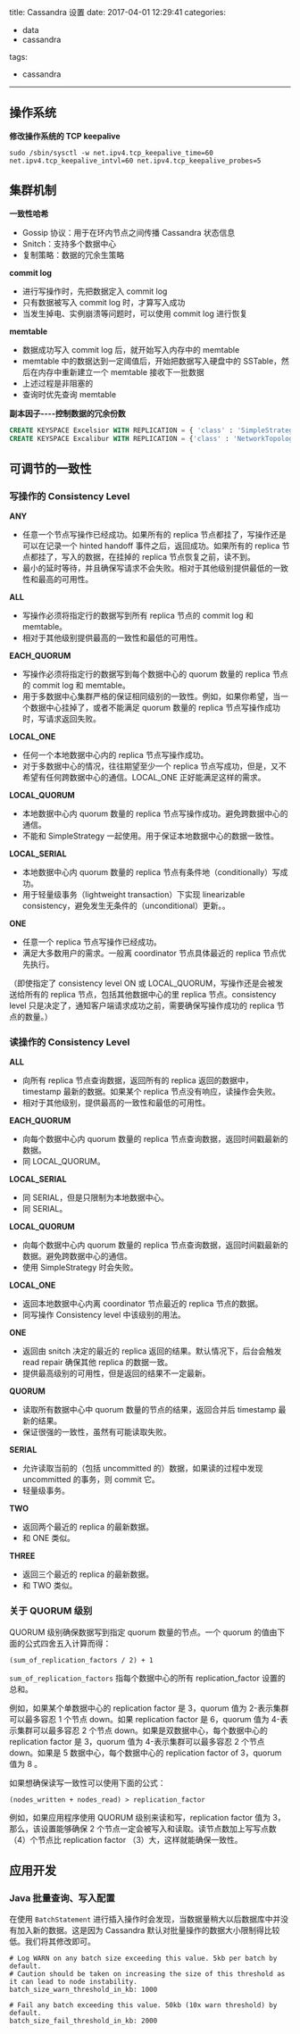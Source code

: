 title: Cassandra 设置
date: 2017-04-01 12:29:41
categories:

- data
- cassandra

tags:

- cassandra

---

## 操作系统

**修改操作系统的 TCP keepalive**

```
sudo /sbin/sysctl -w net.ipv4.tcp_keepalive_time=60 net.ipv4.tcp_keepalive_intvl=60 net.ipv4.tcp_keepalive_probes=5
```

## 集群机制

**一致性哈希**

- Gossip 协议：用于在环内节点之间传播 Cassandra 状态信息
- Snitch：支持多个数据中心
- 复制策略：数据的冗余生策略

**commit log**

- 进行写操作时，先把数据定入 commit log
- 只有数据被写入 commit log 时，才算写入成功
- 当发生掉电、实例崩溃等问题时，可以使用 commit log 进行恢复

**memtable**

- 数据成功写入 commit log 后，就开始写入内存中的 memtable
- memtable 中的数据达到一定阈值后，开始把数据写入硬盘中的 SSTable，然后在内存中重新建立一个 memtable 接收下一批数据
- 上述过程是非阻塞的
- 查询时优先查询 memtable

**副本因子----控制数据的冗余份数**

```sql
CREATE KEYSPACE Excelsior WITH REPLICATION = { 'class' : 'SimpleStrategy', 'replication_factor' : 3 };
CREATE KEYSPACE Excalibur WITH REPLICATION = {'class' : 'NetworkTopologyStrategy', 'dc1' : 3, 'dc2' : 2};
```

## 可调节的一致性

### 写操作的 Consistency Level

**ANY**

- 任意一个节点写操作已经成功。如果所有的 replica 节点都挂了，写操作还是可以在记录一个 hinted handoff 事件之后，返回成功。如果所有的 replica 节点都挂了，写入的数据，在挂掉的 replica 节点恢复之前，读不到。
- 最小的延时等待，并且确保写请求不会失败。相对于其他级别提供最低的一致性和最高的可用性。

**ALL**

- 写操作必须将指定行的数据写到所有 replica 节点的 commit log 和 memtable。
- 相对于其他级别提供最高的一致性和最低的可用性。

**EACH_QUORUM**

- 写操作必须将指定行的数据写到每个数据中心的 quorum 数量的 replica 节点的 commit log 和 memtable。
- 用于多数据中心集群严格的保证相同级别的一致性。例如，如果你希望，当一个数据中心挂掉了，或者不能满足 quorum 数量的 replica 节点写操作成功时，写请求返回失败。

**LOCAL_ONE**

- 任何一个本地数据中心内的 replica 节点写操作成功。
- 对于多数据中心的情况，往往期望至少一个 replica 节点写成功，但是，又不希望有任何跨数据中心的通信。LOCAL_ONE 正好能满足这样的需求。

**LOCAL_QUORUM**

- 本地数据中心内 quorum 数量的 replica 节点写操作成功。避免跨数据中心的通信。
- 不能和 SimpleStrategy 一起使用。用于保证本地数据中心的数据一致性。

**LOCAL_SERIAL**

- 本地数据中心内 quorum 数量的 replica 节点有条件地（conditionally）写成功。
- 用于轻量级事务（lightweight transaction）下实现 linearizable consistency，避免发生无条件的（unconditional）更新。。

**ONE**

- 任意一个 replica 节点写操作已经成功。
- 满足大多数用户的需求。一般离 coordinator 节点具体最近的 replica 节点优先执行。

（即使指定了 consistency level ON 或 LOCAL_QUORUM，写操作还是会被发送给所有的 replica 节点，包括其他数据中心的里 replica 节点。consistency level 只是决定了，通知客户端请求成功之前，需要确保写操作成功的 replica 节点的数量。）

### 读操作的 Consistency Level

**ALL**

- 向所有 replica 节点查询数据，返回所有的 replica 返回的数据中，timestamp 最新的数据。如果某个 replica 节点没有响应，读操作会失败。
- 相对于其他级别，提供最高的一致性和最低的可用性。

**EACH_QUORUM**

- 向每个数据中心内 quorum 数量的 replica 节点查询数据，返回时间戳最新的数据。
- 同 LOCAL_QUORUM。

**LOCAL_SERIAL**

- 同 SERIAL，但是只限制为本地数据中心。
- 同 SERIAL。

**LOCAL_QUORUM**

- 向每个数据中心内 quorum 数量的 replica 节点查询数据，返回时间戳最新的数据。避免跨数据中心的通信。
- 使用 SimpleStrategy 时会失败。

**LOCAL_ONE**

- 返回本地数据中心内离 coordinator 节点最近的 replica 节点的数据。
- 同写操作 Consistency level 中该级别的用法。

**ONE**

- 返回由 snitch 决定的最近的 replica 返回的结果。默认情况下，后台会触发 read repair 确保其他 replica 的数据一致。
- 提供最高级别的可用性，但是返回的结果不一定最新。

**QUORUM**

- 读取所有数据中心中 quorum 数量的节点的结果，返回合并后 timestamp 最新的结果。
- 保证很强的一致性，虽然有可能读取失败。

**SERIAL**

- 允许读取当前的（包括 uncommitted 的）数据，如果读的过程中发现 uncommitted 的事务，则 commit 它。
- 轻量级事务。

**TWO**

- 返回两个最近的 replica 的最新数据。
- 和 ONE 类似。

**THREE**

- 返回三个最近的 replica 的最新数据。
- 和 TWO 类似。

### 关于 QUORUM 级别

QUORUM 级别确保数据写到指定 quorum 数量的节点。一个 quorum 的值由下面的公式四舍五入计算而得：

```
(sum_of_replication_factors / 2) + 1
```

`sum_of_replication_factors` 指每个数据中心的所有 replication_factor 设置的总和。

例如，如果某个单数据中心的 replication factor 是 3，quorum 值为 2-表示集群可以最多容忍 1 个节点 down。如果 replication factor 是 6，quorum 值为 4-表示集群可以最多容忍 2 个节点 down。如果是双数据中心，每个数据中心的 replication factor 是 3，quorum 值为 4-表示集群可以最多容忍 2 个节点 down。如果是 5 数据中心，每个数据中心的 replication factor of 3，quorum 值为 8 。

如果想确保读写一致性可以使用下面的公式：

```
(nodes_written + nodes_read) > replication_factor
```

例如，如果应用程序使用 QUORUM 级别来读和写，replication factor 值为 3，那么，该设置能够确保 2 个节点一定会被写入和读取。读节点数加上写写点数（4）个节点比 replication factor （3）大，这样就能确保一致性。

## 应用开发

### Java 批量查询、写入配置

在使用 `BatchStatement` 进行插入操作时会发现，当数据量稍大以后数据库中并没有加入新的数据。这是因为 Cassandra 默认对批量操作的数据大小限制得比较低。我们将其修改即可。

```shell
# Log WARN on any batch size exceeding this value. 5kb per batch by default.
# Caution should be taken on increasing the size of this threshold as it can lead to node instability.
batch_size_warn_threshold_in_kb: 1000

# Fail any batch exceeding this value. 50kb (10x warn threshold) by default.
batch_size_fail_threshold_in_kb: 2000
```
